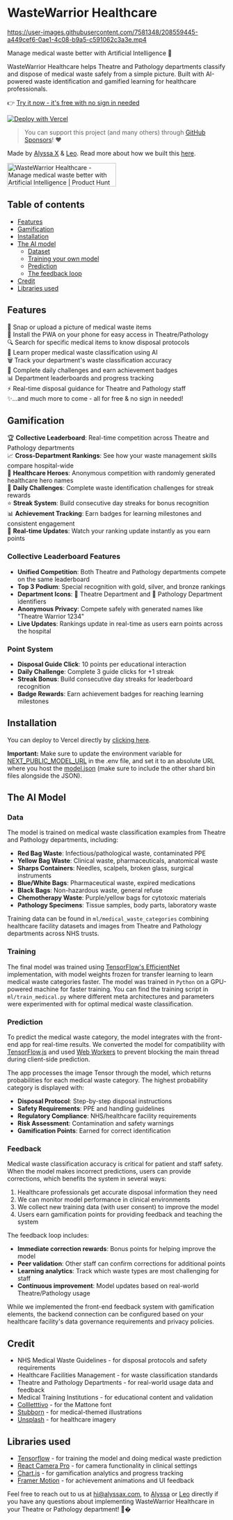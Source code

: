 # WasteWarrior Healthcare

<!-- Deploy to wastewarrior3.vercel.app: 2025-07-23 -->


https://user-images.githubusercontent.com/7581348/208559445-a449cef6-0ae1-4c08-b9a5-c591062c3a3e.mp4


Manage medical waste better with Artificial Intelligence 🏥

WasteWarrior Healthcare helps Theatre and Pathology departments classify and dispose of medical waste safely from a simple picture. Built with AI-powered waste identification and gamified learning for healthcare professionals.

👉 [Try it now - it's free with no sign in needed](https://wastewarrior3.vercel.app)

<!-- Final deployment with Leaderboard: 2025-07-23 -->

[![Deploy with Vercel](https://vercel.com/button)](https://vercel.com/new/clone?repository-url=https://github.com/alyssaxuu/ecosnap)

> You can support this project (and many others) through [GitHub Sponsors](https://github.com/sponsors/alyssaxuu)! ❤️

Made by [Alyssa X](https://twitter.com/alyssaxuu) & [Leo](https://www.linkedin.com/in/leonorfurtado/). Read more about how we built this [here](https://alyssax.substack.com/p/we-built-an-ai-recycling-app-in-a).

<a href="https://www.producthunt.com/posts/ecosnap?utm_source=badge-featured&utm_medium=badge&utm_souce=badge-ecosnap" target="_blank"><img src="https://api.producthunt.com/widgets/embed-image/v1/featured.svg?post_id=374164&theme=neutral" alt="WasteWarrior Healthcare - Manage&#0032;medical&#0032;waste&#0032;better&#0032;with&#0032;Artificial&#0032;Intelligence | Product Hunt" style="width: 250px; height: 54px;" width="250" height="54" /></a>

## Table of contents

- [Features](#features)
- [Gamification](#gamification)
- [Installation](#installation)
- [The AI model](#the-ai-model)
	- [Dataset](#data)
	- [Training your own model](#training)
	- [Prediction](#prediction)
    - [The feedback loop](#feedback)
- [Credit](#credit)
- [Libraries used](#libraries-used)

## Features

📸 Snap or upload a picture of medical waste items<br>
📱 Install the PWA on your phone for easy access in Theatre/Pathology<br>
🔍 Search for specific medical items to know disposal protocols<br>
🏥 Learn proper medical waste classification using AI<br>
🗑️ Track your department's waste classification accuracy<br>
🎯 Complete daily challenges and earn achievement badges<br>
📊 Department leaderboards and progress tracking<br>
⚡ Real-time disposal guidance for Theatre and Pathology staff<br>
✨...and much more to come - all for free & no sign in needed!

## Gamification

🏆 **Collective Leaderboard**: Real-time competition across Theatre and Pathology departments<br>
📈 **Cross-Department Rankings**: See how your waste management skills compare hospital-wide<br>
🥇 **Healthcare Heroes**: Anonymous competition with randomly generated healthcare hero names<br>
🎯 **Daily Challenges**: Complete waste identification challenges for streak rewards<br>
⭐ **Streak System**: Build consecutive day streaks for bonus recognition<br>
📊 **Achievement Tracking**: Earn badges for learning milestones and consistent engagement<br>
🔄 **Real-time Updates**: Watch your ranking update instantly as you earn points<br>

### Collective Leaderboard Features
- **Unified Competition**: Both Theatre and Pathology departments compete on the same leaderboard
- **Top 3 Podium**: Special recognition with gold, silver, and bronze rankings
- **Department Icons**: 🏥 Theatre Department and 🔬 Pathology Department identifiers
- **Anonymous Privacy**: Compete safely with generated names like "Theatre Warrior 1234"
- **Live Updates**: Rankings update in real-time as users earn points across the hospital

### Point System
- **Disposal Guide Click**: 10 points per educational interaction
- **Daily Challenge**: Complete 3 guide clicks for +1 streak
- **Streak Bonus**: Build consecutive day streaks for leaderboard recognition
- **Badge Rewards**: Earn achievement badges for reaching learning milestones

## Installation
You can deploy to Vercel directly by [clicking here](https://vercel.com/new/clone?repository-url=https://github.com/alyssaxuu/ecosnap). 

**Important:** Make sure to update the environment variable for [NEXT_PUBLIC_MODEL_URL](https://github.com/alyssaxuu/ecosnap/blob/a9c7e7e1ec19f106db69abd6d66be558bd21445a/.env#L16) in the .env file, and set it to an absolute URL where you host the [model.json](https://github.com/alyssaxuu/ecosnap/tree/main/ml/models/efficient_net/10/predict) (make sure to include the other shard bin files alongside the JSON).


## The AI Model

### Data

The model is trained on medical waste classification examples from Theatre and Pathology departments, including:

- **Red Bag Waste**: Infectious/pathological waste, contaminated PPE
- **Yellow Bag Waste**: Clinical waste, pharmaceuticals, anatomical waste
- **Sharps Containers**: Needles, scalpels, broken glass, surgical instruments
- **Blue/White Bags**: Pharmaceutical waste, expired medications
- **Black Bags**: Non-hazardous waste, general refuse
- **Chemotherapy Waste**: Purple/yellow bags for cytotoxic materials
- **Pathology Specimens**: Tissue samples, body parts, laboratory waste

Training data can be found in `ml/medical_waste_categories` combining healthcare facility datasets and images from Theatre and Pathology departments across NHS trusts.

### Training

The final model was trained using [TensorFlow's EfficientNet](https://www.tensorflow.org/api_docs/python/tf/keras/applications/efficientnet_v2/EfficientNetV2B0) implementation, with model weights frozen for transfer learning to learn medical waste categories faster. The model was trained in `Python` on a GPU-powered machine for faster training. You can find the training script in `ml/train_medical.py` where different meta architectures and parameters were experimented with for optimal medical waste classification.

### Prediction

To predict the medical waste category, the model integrates with the front-end app for real-time results. We converted the model for compatibility with [TensorFlow.js](https://www.tensorflow.org/js) and used [Web Workers](https://github.com/alyssaxuu/ecosnap/blob/main/components/Worker.js) to prevent blocking the main thread during client-side prediction.

The app processes the image Tensor through the model, which returns probabilities for each medical waste category. The highest probability category is displayed with:

- **Disposal Protocol**: Step-by-step disposal instructions
- **Safety Requirements**: PPE and handling guidelines  
- **Regulatory Compliance**: NHS/healthcare facility requirements
- **Risk Assessment**: Contamination and safety warnings
- **Gamification Points**: Earned for correct identification

### Feedback

Medical waste classification accuracy is critical for patient and staff safety. When the model makes incorrect predictions, users can provide corrections, which benefits the system in several ways:

1. Healthcare professionals get accurate disposal information they need
2. We can monitor model performance in clinical environments
3. We collect new training data (with user consent) to improve the model
4. Users earn gamification points for providing feedback and teaching the system

The feedback loop includes:
- **Immediate correction rewards**: Bonus points for helping improve the model
- **Peer validation**: Other staff can confirm corrections for additional points
- **Learning analytics**: Track which waste types are most challenging for staff
- **Continuous improvement**: Model updates based on real-world Theatre/Pathology usage

While we implemented the front-end feedback system with gamification elements, the backend connection can be configured based on your healthcare facility's data governance requirements and privacy policies.

## Credit
- NHS Medical Waste Guidelines - for disposal protocols and safety requirements
- Healthcare Facilities Management - for waste classification standards
- Theatre and Pathology Departments - for real-world usage data and feedback
- Medical Training Institutions - for educational content and validation
- [Collletttivo](http://collletttivo.it/) - for the Mattone font
- [Stubborn](https://stubborn.fun/) - for medical-themed illustrations
- [Unsplash](https://unsplash.com/) - for healthcare imagery

## Libraries used
- [Tensorflow](https://www.tensorflow.org/) - for training the model and doing medical waste prediction
- [React Camera Pro](https://github.com/purple-technology/react-camera-pro) - for camera functionality in clinical settings
- [Chart.js](https://www.chartjs.org/) - for gamification analytics and progress tracking
- [Framer Motion](https://www.framer.com/motion/) - for achievement animations and UI feedback


Feel free to reach out to us at hi@alyssax.com, to [Alyssa](https://twitter.com/alyssaxuu) or [Leo](https://www.linkedin.com/in/leonorfurtado/) directly if you have any questions about implementing WasteWarrior Healthcare in your Theatre or Pathology department! 🏥�
